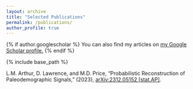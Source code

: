 ```yaml
---
layout: archive
title: "Selected Publications"
permalink: /publications/
author_profile: true
---
```



{% if author.googlescholar %}
  You can also find my articles on <u><a href="{{author.googlescholar}}">my Google Scholar profile</a>.</u>
{% endif %}

{% include base_path %}

L.M. Arthur, D. Lawrence, and M.D. Price, “Probabilistic Reconstruction of Paleodemographic Signals,” (2023), [arXiv:2312.05152 [stat.AP]](http://arxiv.org/abs/2312.05152).

<!-- 
{% for post in site.publications reversed %}
  {% include archive-single.html %}
{% endfor %}
-->
